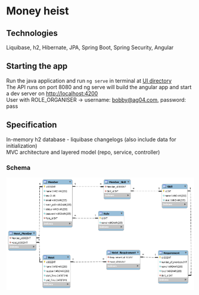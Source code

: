 # Money heist

## Technologies
Liquibase, h2, Hibernate, JPA, Spring Boot, Spring Security, Angular

## Starting the app
Run the java application and run `ng serve` in terminal at [UI directory](src/main/UI)  
The API runs on port 8080 and ng serve will build the angular app and start a dev server on [http://localhost:4200](http://localhost:4200)  
User with ROLE_ORGANISER -> username: bobby@ag04.com, password: pass

## Specification
In-memory h2 database - liquibase changelogs (also include data for initialization)  
MVC architecture and layered model (repo, service, controller)

### Schema
![moneyheistdb](src/main/resources/data/schema.png)